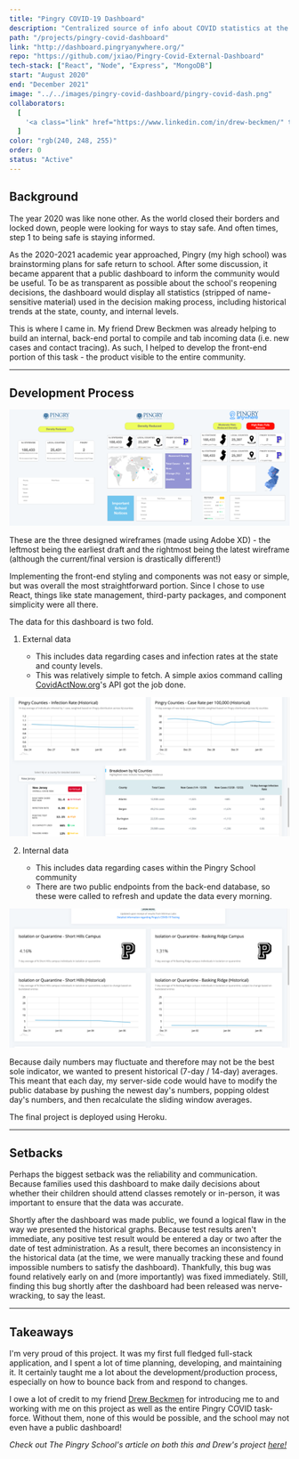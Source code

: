 ```yaml
---
title: "Pingry COVID-19 Dashboard"
description: "Centralized source of info about COVID statistics at the state, county, and internal levels. Aims to inform the Pingry community during the pandemic."
path: "/projects/pingry-covid-dashboard"
link: "http://dashboard.pingryanywhere.org/"
repo: "https://github.com/jxiao/Pingry-Covid-External-Dashboard"
tech-stack: ["React", "Node", "Express", "MongoDB"]
start: "August 2020"
end: "December 2021"
image: "../../images/pingry-covid-dashboard/pingry-covid-dash.png"
collaborators:
  [
    '<a class="link" href="https://www.linkedin.com/in/drew-beckmen/" target="_BLANK">Drew Beckmen</a>',
  ]
color: "rgb(240, 248, 255)"
order: 0
status: "Active"
---
```


## Background

The year 2020 was like none other. As the world closed their borders and locked down, people were looking for ways to stay safe. And often times, step 1 to being safe is staying informed.

As the 2020-2021 academic year approached, Pingry (my high school) was brainstorming plans for safe return to school. After some discussion, it became apparent that a public dashboard to inform the community would be useful. To be as transparent as possible about the school's reopening decisions, the dashboard would display all statistics (stripped of name-sensitive material) used in the decision making process, including historical trends at the state, county, and internal levels.

This is where I came in. My friend Drew Beckmen was already helping to build an internal, back-end portal to compile and tab incoming data (i.e. new cases and contact tracing). As such, I helped to develop the front-end portion of this task - the product visible to the entire community.

---

## Development Process

<span style="pointer-events: none;">![](../../images/pingry-covid-dashboard/covid-wireframes.png)</span>

These are the three designed wireframes (made using Adobe XD) - the leftmost being the earliest draft and the rightmost being the latest wireframe (although the current/final version is drastically different!)

Implementing the front-end styling and components was not easy or simple, but was overall the most straightforward portion. Since I chose to use React, things like state management, third-party packages, and component simplicity were all there.

The data for this dashboard is two fold.

1. External data

   - This includes data regarding cases and infection rates at the state and county levels.
   - <p style="display: inline">This was relatively simple to fetch. A simple axios command calling</p> <p style="display: inline"><a class="link" href="https://www.covidactnow.org/?s=1490446">CovidActNow.org</a></p><p style="display: inline">'s API got the job done.</p>

<span style="pointer-events: none;">![](../../images/pingry-covid-dashboard/covid-external.png)</span>

2. Internal data

   - This includes data regarding cases within the Pingry School community
   - There are two public endpoints from the back-end database, so these were called to refresh and update the data every morning.

<span style="pointer-events: none;">![](../../images/pingry-covid-dashboard/covid-internal.png)</span>

Because daily numbers may fluctuate and therefore may not be the best sole indicator, we wanted to present historical (7-day / 14-day) averages. This meant that each day, my server-side code would have to modify the public database by pushing the newest day's numbers, popping oldest day's numbers, and then recalculate the sliding window averages.

The final project is deployed using Heroku.

---

## Setbacks

Perhaps the biggest setback was the reliability and communication. Because families used this dashboard to make daily decisions about whether their children should attend classes remotely or in-person, it was important to ensure that the data was accurate.

Shortly after the dashboard was made public, we found a logical flaw in the way we presented the historical graphs. Because test results aren't immediate, any positive test result would be entered a day or two after the date of test administration. As a result, there becomes an inconsistency in the historical data (at the time, we were manually tracking these and found impossible numbers to satisfy the dashboard). Thankfully, this bug was found relatively early on and (more importantly) was fixed immediately. Still, finding this bug shortly after the dashboard had been released was nerve-wracking, to say the least.

---

## Takeaways

I'm very proud of this project. It was my first full fledged full-stack application, and I spent a lot of time planning, developing, and maintaining it. It certainly taught me a lot about the development/production process, especially on how to bounce back from and respond to changes.

<p><p style="display: inline">I owe a lot of credit to my friend</p> <p style="display: inline"><a class="link" href="https://www.linkedin.com/in/drew-beckmen/">Drew Beckmen</a></a></p> <p style="display: inline">for introducing me to and working with me on this project as well as the entire Pingry COVID task-force. Without them, none of this would be possible, and the school may not even have a public dashboard!</p></p>

<p style="font-style: italic; display: inline">Check out The Pingry School's article on both this and Drew's project <p style="font-style: italic; display: inline"><a class="link" href="https://www.pingry.org/hp/news-page/news-pop-up-page/~post/young-alumni-launch-pingrys-cutting-edge-covid-19-dashboard-20201116" target="_BLANK" rel="noopener noreferrer">here!</a></p></p>
